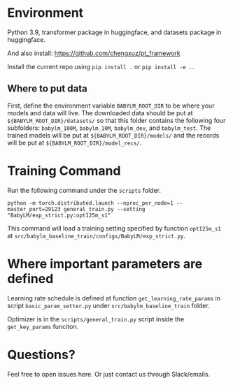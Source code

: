 # Environment

Python 3.9, transformer package in huggingface, and datasets package in huggingface.

And also install: https://github.com/chengxuz/pt_framework

Install the current repo using `pip install .` or `pip install -e .`.

## Where to put data

First, define the environment variable `BABYLM_ROOT_DIR` to be where your models and data will live.
The downloaded data should be put at `${BABYLM_ROOT_DIR}/datasets/` so that this folder contains the following four subfolders: `babylm_100M`, `babylm_10M`, `babylm_dev`, and `babylm_test`.
The trained models will be put at `${BABYLM_ROOT_DIR}/models/` and the records will be put at `${BABYLM_ROOT_DIR}/model_recs/`.

# Training Command

Run the following command under the `scripts` folder.
```
python -m torch.distributed.launch --nproc_per_node=1 --master_port=29123 general_train.py --setting "BabyLM/exp_strict.py:opt125m_s1"
```

This command will load a training setting specified by function `opt125m_s1` at `src/babylm_baseline_train/configs/BabyLM/exp_strict.py`.

# Where important parameters are defined

Learning rate schedule is defined at function `get_learning_rate_params` in script `basic_param_setter.py` under `src/babylm_baseline_train` folder.

Optimizer is in the `scripts/general_train.py` script inside the `get_key_params` funciton.

# Questions?

Feel free to open issues here. Or just contact us through Slack/emails.
